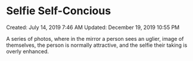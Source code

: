 # Selfie Self-Concious

Created: July 14, 2019 7:46 AM
Updated: December 19, 2019 10:55 PM

A series of photos, where in the mirror a person sees an uglier, image of themselves, the person is normally attractive, and the selfie their taking is overly enhanced.